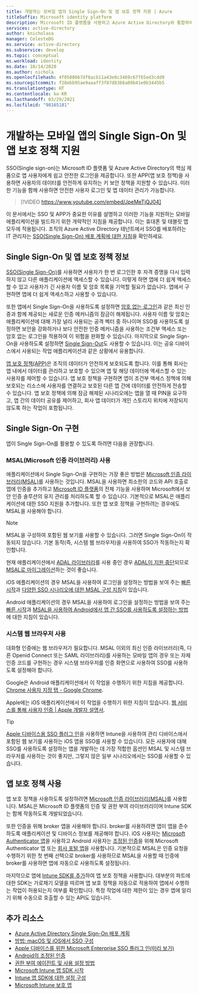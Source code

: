 ```yaml
---
title: 개발하는 모바일 앱의 Single Sign-On 및 앱 보호 정책 지원 | Azure
titleSuffix: Microsoft identity platform
description: Microsoft ID 플랫폼을 사용하고 Azure Active Directory와 통합하여 Single Sign-On 및 앱 보호 정책을 지원하는 모바일 애플리케이션 빌드에 대한 설명 및 개요입니다.
services: active-directory
author: knicholasa
manager: CelesteDG
ms.service: active-directory
ms.subservice: develop
ms.topic: conceptual
ms.workload: identity
ms.date: 10/14/2020
ms.author: nichola
ms.openlocfilehash: 4f0588667df6acb11a43e8c3469c67f65ed3cdd9
ms.sourcegitcommit: f28ebb95ae9aaaff3f87d8388a09b41e0b3445b5
ms.translationtype: HT
ms.contentlocale: ko-KR
ms.lasthandoff: 03/29/2021
ms.locfileid: "98165181"
---
```

# <a name="support-single-sign-on-and-app-protection-policies-in-mobile-apps-you-develop"></a>개발하는 모바일 앱의 Single Sign-On 및 앱 보호 정책 지원

SSO(Single sign-on)는 Microsoft ID 플랫폼 및 Azure Active Directory의 핵심 제품으로 앱 사용자에게 쉽고 안전한 로그인을 제공합니다. 또한 APP(앱 보호 정책)을 사용하면 사용자의 데이터를 안전하게 유지하는 키 보안 정책을 지원할 수 있습니다. 이러한 기능을 함께 사용하면 안전한 사용자 로그인 및 앱 데이터 관리가 가능합니다.

> [!VIDEO https://www.youtube.com/embed/JpeMeTjQJ04]

이 문서에서는 SSO 및 APP가 중요한 이유를 설명하고 이러한 기능을 지원하는 모바일 애플리케이션을 빌드하기 위한 개략적인 지침을 제공합니다. 이는 휴대폰 및 태블릿 앱 모두에 적용됩니다. 조직의 Azure Active Directory 테넌트에서 SSO를 배포하려는 IT 관리자는 [SSO(Single Sign-On) 배포 계획에 대한 지침](../manage-apps/plan-sso-deployment.md)을 확인하세요.

## <a name="about-single-sign-on-and-app-protection-policies"></a>Single Sign-On 및 앱 보호 정책 정보

[SSO(Single Sign-On)](../manage-apps/plan-sso-deployment.md)를 사용하면 사용자가 한 번 로그인한 후 자격 증명을 다시 입력하지 않고 다른 애플리케이션에 액세스할 수 있습니다. 이렇게 하면 앱에 더 쉽게 액세스할 수 있고 사용자가 긴 사용자 이름 및 암호 목록을 기억할 필요가 없습니다. 앱에서 구현하면 앱에 더 쉽게 액세스하고 사용할 수 있습니다.

또한 앱에서 Single Sign-On을 사용하도록 설정하면 [암호 없는 로그인](../authentication/concept-authentication-passwordless.md)과 같은 최신 인증과 함께 제공되는 새로운 인증 메커니즘의 잠금이 해제됩니다. 사용자 이름 및 암호는 애플리케이션에 대해 가장 널리 사용되는 공격 벡터 중 하나이며 SSO를 사용하도록 설정하면 보안을 강화하거나 보다 안전한 인증 메커니즘을 사용하는 조건부 액세스 또는 암호 없는 로그인을 적용하여 이 위험을 완화할 수 있습니다. 마지막으로 Single Sign-On을 사용하도록 설정하면 [Single Sign-Out](v2-protocols-oidc.md#single-sign-out)도 사용할 수 있습니다. 이는 공유 디바이스에서 사용되는 작업 애플리케이션과 같은 상황에서 유용합니다.

[앱 보호 정책(APP)](/mem/intune/apps/app-protection-policy)은 조직의 데이터가 안전하게 보호되도록 합니다. 이를 통해 회사는 앱 내에서 데이터를 관리하고 보호할 수 있으며 앱 및 해당 데이터에 액세스할 수 있는 사용자를 제어할 수 있습니다. 앱 보호 정책을 구현하면 앱이 조건부 액세스 정책에 의해 보호되는 리소스에 사용자를 연결하고 보호된 다른 앱 간에 데이터를 안전하게 전송할 수 있습니다. 앱 보호 정책에 의해 잠금 해제된 시나리오에는 앱을 열 때 PIN을 요구하고, 앱 간의 데이터 공유를 제어하고, 회사 앱 데이터가 개인 스토리지 위치에 저장되지 않도록 하는 작업이 포함됩니다.

## <a name="implementing-single-sign-on"></a>Single Sign-On 구현

앱이 Single Sign-On를 활용할 수 있도록 하려면 다음을 권장합니다.

### <a name="use-the-microsoft-authentication-library-msal"></a>MSAL(Microsoft 인증 라이브러리) 사용

애플리케이션에서 Single Sign-On을 구현하는 가장 좋은 방법은 [Microsoft 인증 라이브러리(MSAL)](msal-overview.md)를 사용하는 것입니다. MSAL을 사용하면 최소한의 코드와 API 호출로 앱에 인증을 추가하고 [Microsoft ID 플랫폼](./index.yml)의 전체 기능을 사용하며 Microsoft에서 보안 인증 솔루션의 유지 관리를 처리하도록 할 수 있습니다. 기본적으로 MSAL은 애플리케이션에 대한 SSO 지원을 추가합니다. 또한 앱 보호 정책을 구현하려는 경우에도 MSAL을 사용해야 합니다.

> [!NOTE]
> MSAL을 구성하여 포함된 웹 보기를 사용할 수 있습니다. 그러면 Single Sign-On이 작동되지 않습니다. 기본 동작(즉, 시스템 웹 브라우저)을 사용하여 SSO가 작동하는지 확인합니다.

현재 애플리케이션에서 [ADAL 라이브러리](../azuread-dev/active-directory-authentication-libraries.md)를 사용 중인 경우 [ADAL이 지원 중단](https://techcommunity.microsoft.com/t5/azure-active-directory-identity/update-your-applications-to-use-microsoft-authentication-library/ba-p/1257363)되므로 [MSAL로 마이그레이션](msal-migration.md)하는 것이 좋습니다.

iOS 애플리케이션의 경우 MSAL을 사용하여 로그인을 설정하는 방법을 보여 주는 [빠른 시작](quickstart-v2-ios.md)과 [다양한 SSO 시나리오에 대한 MSAL 구성 지침](single-sign-on-macos-ios.md)이 있습니다.

Android 애플리케이션의 경우 MSAL을 사용하여 로그인을 설정하는 방법을 보여 주는 [빠른 시작](quickstart-v2-android.md)과 [MSAL을 사용하여 Android에서 앱 간 SSO를 사용하도록 설정하는 방법](msal-android-single-sign-on.md)에 대한 지침이 있습니다.

### <a name="use-the-system-web-browser"></a>시스템 웹 브라우저 사용

대화형 인증에는 웹 브라우저가 필요합니다. MSAL 이외의 최신 인증 라이브러리(즉, 다른 Openid Connect 또는 SAML 라이브러리)를 사용하는 모바일 앱의 경우 또는 자체 인증 코드를 구현하는 경우 시스템 브라우저를 인증 화면으로 사용하여 SSO를 사용하도록 설정해야 합니다.

Google은 Android 애플리케이션에서 이 작업을 수행하기 위한 지침을 제공합니다. [Chrome 사용자 지정 탭 - Google Chrome](https://developer.chrome.com/multidevice/android/customtabs).

Apple에는 iOS 애플리케이션에서 이 작업을 수행하기 위한 지침이 있습니다. [웹 서비스를 통해 사용자 인증 | Apple 개발자 설명서](https://developer.apple.com/documentation/authenticationservices/authenticating_a_user_through_a_web_service).

> [!TIP]
> [Apple 디바이스용 SSO 플러그 인](apple-sso-plugin.md)을 사용하면 Intune을 사용하여 관리 디바이스에서 포함된 웹 보기를 사용하는 iOS 앱용 SSO를 사용할 수 있습니다. 모든 사용자에 대해 SSO를 사용하도록 설정하는 앱을 개발하는 데 가장 적합한 옵션인 MSAL 및 시스템 브라우저를 사용하는 것이 좋지만, 그렇지 않은 일부 시나리오에서는 SSO를 사용할 수 있습니다.

## <a name="enable-app-protection-policies"></a>앱 보호 정책 사용

앱 보호 정책을 사용하도록 설정하려면 [Microsoft 인증 라이브러리(MSAL)](msal-overview.md)를 사용합니다. MSAL은 Microsoft ID 플랫폼의 인증 및 권한 부여 라이브러리이며 Intune SDK는 함께 작동하도록 개발되었습니다.

또한 인증을 위해 broker 앱을 사용해야 합니다. broker를 사용하려면 앱이 앱을 준수하도록 애플리케이션 및 디바이스 정보를 제공해야 합니다. iOS 사용자는 [Microsoft Authenticator 앱](../user-help/user-help-auth-app-sign-in.md)을 사용하고 Android 사용자는 [조정된 인증](./msal-android-single-sign-on.md)을 위해 Microsoft Authenticator 앱 또는 [회사 포털 앱](https://play.google.com/store/apps/details?id=com.microsoft.windowsintune.companyportal)을 사용합니다. 기본적으로 MSAL은 인증 요청을 수행하기 위한 첫 번째 선택으로 broker를 사용하므로 MSAL을 사용할 때 인증에 broker를 사용하면 앱에 자동으로 사용하도록 설정됩니다.

마지막으로 앱에 [Intune SDK를 추가](/mem/intune/developer/app-sdk-get-started)하여 앱 보호 정책을 사용합니다. 대부분의 파트에 대한 SDK는 가로채기 모델을 따르며 앱 보호 정책을 자동으로 적용하여 앱에서 수행하는 작업이 허용되는지 여부를 확인합니다. 특정 작업에 대한 제한이 있는 경우 앱에 알리기 위해 수동으로 호출할 수 있는 API도 있습니다.

## <a name="additional-resources"></a>추가 리소스

- [Azure Active Directory Single Sign-On 배포 계획](../manage-apps/plan-sso-deployment.md)
- [방법: macOS 및 iOS에서 SSO 구성](single-sign-on-macos-ios.md)
- [Apple 디바이스를 위한 Microsoft Enterprise SSO 플러그 인(미리 보기)](apple-sso-plugin.md)
- [Android의 조정된 인증](./msal-android-single-sign-on.md)
- [권한 부여 에이전트 및 사용 설정 방법](./msal-android-single-sign-on.md)
- [Microsoft Intune 앱 SDK 시작](/mem/intune/developer/app-sdk-get-started)
- [Intune 앱 SDK에 대한 설정 구성](/mem/intune/developer/app-sdk-ios#configure-settings-for-the-intune-app-sdk)
- [Microsoft Intune 보호 앱](/mem/intune/apps/apps-supported-intune-apps)
